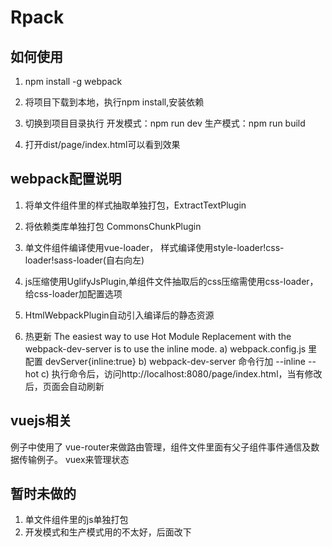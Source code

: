 # Rpack

## 如何使用

1) npm install -g webpack

2) 将项目下载到本地，执行npm install,安装依赖

3) 切换到项目目录执行 
	开发模式：npm run dev 
	生产模式：npm run build

4) 打开dist/page/index.html可以看到效果

## webpack配置说明

1) 将单文件组件里的样式抽取单独打包，ExtractTextPlugin

2) 将依赖类库单独打包 CommonsChunkPlugin

3) 单文件组件编译使用vue-loader， 样式编译使用style-loader!css-loader!sass-loader(自右向左)

4) js压缩使用UglifyJsPlugin,单组件文件抽取后的css压缩需使用css-loader，给css-loader加配置选项

5) HtmlWebpackPlugin自动引入编译后的静态资源

6) 热更新
The easiest way to use Hot Module Replacement with the webpack-dev-server is to use the inline mode.
	a) webpack.config.js 里配置 devServer{inline:true}
	b) webpack-dev-server 命令行加 --inline --hot
	c) 执行命令后，访问http://localhost:8080/page/index.html，当有修改后，页面会自动刷新

## vuejs相关

例子中使用了 vue-router来做路由管理，组件文件里面有父子组件事件通信及数据传输例子。
vuex来管理状态

## 暂时未做的

1) 单文件组件里的js单独打包
2) 开发模式和生产模式用的不太好，后面改下